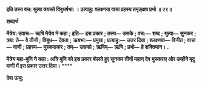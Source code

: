 **इति तस्य वच: श्रुत्वा त्रयस्ते विबुधर्षभा: ।** **प्रत्याहु: श्लक्ष्णया वाचा प्रहस्य तमृङ्क्षष प्रभो ॥ २९॥** 

**शब्दार्थ** 

**मैत्रेय: उवाच—** **ऋषि मैत्रेय ने कहा** **; इति—** **इस प्रकार** **; तस्य—** **उसके** **; वच:—** **शब्द** **; श्रुत्वा—** **सुनकर** **; त्रय: ते—** **वे तीनों** **;** **विबुध—** **देवता** **; ऋषभा:—** **प्रमुख** **; प्रत्याहु:—** **उत्तर दिया** **; श्लक्ष्णया—** **विनीत** **; वाचा—** **वाणी** **; प्रहस्य—** **मुस्कराकर** **; तम्—** **उसको** **; ऋषिम्—** **ऋषि** **; प्रभो—** **हे शक्तिमान।** **.** 

**मैत्रेय महा-मुनि ने कहा : अत्रि मुनि को इस प्रकार बोलते हुए सुनकर तीनों महान् देव** **मुस्कराए और उन्होंने मृदु वाणी में इस प्रकार उत्तर दिया।** **** 

**देवा ऊचु:** 